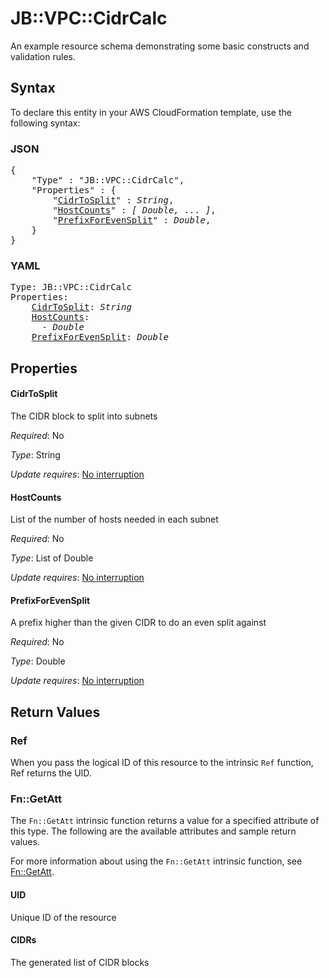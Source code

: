 # JB::VPC::CidrCalc

An example resource schema demonstrating some basic constructs and validation rules.

## Syntax

To declare this entity in your AWS CloudFormation template, use the following syntax:

### JSON

<pre>
{
    "Type" : "JB::VPC::CidrCalc",
    "Properties" : {
        "<a href="#cidrtosplit" title="CidrToSplit">CidrToSplit</a>" : <i>String</i>,
        "<a href="#hostcounts" title="HostCounts">HostCounts</a>" : <i>[ Double, ... ]</i>,
        "<a href="#prefixforevensplit" title="PrefixForEvenSplit">PrefixForEvenSplit</a>" : <i>Double</i>,
    }
}
</pre>

### YAML

<pre>
Type: JB::VPC::CidrCalc
Properties:
    <a href="#cidrtosplit" title="CidrToSplit">CidrToSplit</a>: <i>String</i>
    <a href="#hostcounts" title="HostCounts">HostCounts</a>: <i>
      - Double</i>
    <a href="#prefixforevensplit" title="PrefixForEvenSplit">PrefixForEvenSplit</a>: <i>Double</i>
</pre>

## Properties

#### CidrToSplit

The CIDR block to split into subnets

_Required_: No

_Type_: String

_Update requires_: [No interruption](https://docs.aws.amazon.com/AWSCloudFormation/latest/UserGuide/using-cfn-updating-stacks-update-behaviors.html#update-no-interrupt)

#### HostCounts

List of the number of hosts needed in each subnet

_Required_: No

_Type_: List of Double

_Update requires_: [No interruption](https://docs.aws.amazon.com/AWSCloudFormation/latest/UserGuide/using-cfn-updating-stacks-update-behaviors.html#update-no-interrupt)

#### PrefixForEvenSplit

A prefix higher than the given CIDR to do an even split against

_Required_: No

_Type_: Double

_Update requires_: [No interruption](https://docs.aws.amazon.com/AWSCloudFormation/latest/UserGuide/using-cfn-updating-stacks-update-behaviors.html#update-no-interrupt)

## Return Values

### Ref

When you pass the logical ID of this resource to the intrinsic `Ref` function, Ref returns the UID.

### Fn::GetAtt

The `Fn::GetAtt` intrinsic function returns a value for a specified attribute of this type. The following are the available attributes and sample return values.

For more information about using the `Fn::GetAtt` intrinsic function, see [Fn::GetAtt](https://docs.aws.amazon.com/AWSCloudFormation/latest/UserGuide/intrinsic-function-reference-getatt.html).

#### UID

Unique ID of the resource

#### CIDRs

The generated list of CIDR blocks

